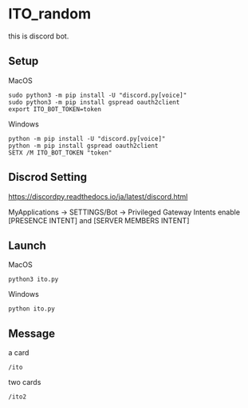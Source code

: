 # ITO_random

this is discord bot.

## Setup

MacOS
```
sudo python3 -m pip install -U "discord.py[voice]"
sudo python3 -m pip install gspread oauth2client
export ITO_BOT_TOKEN=token
```

Windows
```
python -m pip install -U "discord.py[voice]"
python -m pip install gspread oauth2client
SETX /M ITO_BOT_TOKEN "token"
```

## Discrod Setting

https://discordpy.readthedocs.io/ja/latest/discord.html

MyApplications -> SETTINGS/Bot -> Privileged Gateway Intents
enable [PRESENCE INTENT] and [SERVER MEMBERS INTENT]


## Launch


MacOS
```
python3 ito.py
```

Windows
```
python ito.py
```

## Message

a card

```
/ito
```

two cards

```
/ito2
```